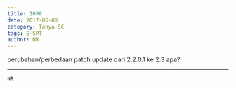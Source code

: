 ```yaml
---
title: 1098
date: 2017-06-08
category: Tanya-SC
tags: E-SPT
author: NR
---
```


perubahan/perbedaan patch update dari 2.2.0.1 ke 2.3 apa?

---



`NR`
